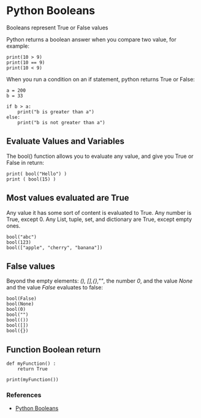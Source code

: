 # Python Booleans

Booleans represent True or False values

Python returns a boolean answer when you compare two value, for example:
```
print(10 > 9)
print(10 == 9)
print(10 < 9) 
```

When you run a condition on an if statement, python returns True or False:
```
a = 200
b = 33

if b > a:
	print("b is greater than a")
else:
	print("b is not greater than a")
```

## Evaluate Values and Variables

The bool() function allows you to evaluate any value, and give you True or False in return:

```
print( bool("Hello") )
print ( bool(15) )
```

## Most values evaluated are True
Any value it has some sort of content is evaluated to True.
Any number is True, except 0.
Any List, tuple, set, and dictionary are True, except empty ones.

```
bool("abc")
bool(123)
bool(["apple", "cherry", "banana"])
```

## False values
Beyond the empty elements: *(), [],{},""*, the number *0*, and the value *None* and the value *False* evaluates to false:
```
bool(False)
bool(None)
bool(0)
bool("")
bool(())
bool([])
bool({})
```
## Function Boolean return
```
def myFunction() :
	return True

print(myFunction())
```

### References
- [Python Booleans](https://www.w3schools.com/python/python_booleans.asp)
